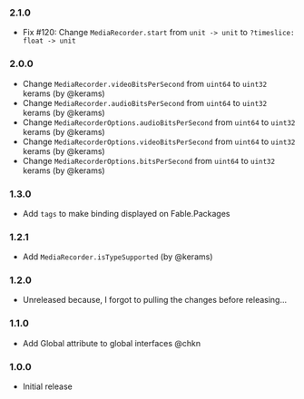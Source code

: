 ### 2.1.0

* Fix #120: Change `MediaRecorder.start` from `unit -> unit` to `?timeslice: float -> unit`

### 2.0.0

* Change `MediaRecorder.videoBitsPerSecond` from `uint64` to `uint32` kerams (by @kerams)
* Change `MediaRecorder.audioBitsPerSecond` from `uint64` to `uint32` kerams (by @kerams)
* Change `MediaRecorderOptions.audioBitsPerSecond` from `uint64` to `uint32` kerams (by @kerams)
* Change `MediaRecorderOptions.videoBitsPerSecond` from `uint64` to `uint32` kerams (by @kerams)
* Change `MediaRecorderOptions.bitsPerSecond` from `uint64` to `uint32` kerams (by @kerams)

### 1.3.0 

* Add `tags` to make binding displayed on Fable.Packages

### 1.2.1

* Add `MediaRecorder.isTypeSupported` (by @kerams)

### 1.2.0

* Unreleased because, I forgot to pulling the changes before releasing...

### 1.1.0

* Add Global attribute to global interfaces @chkn

### 1.0.0

* Initial release
